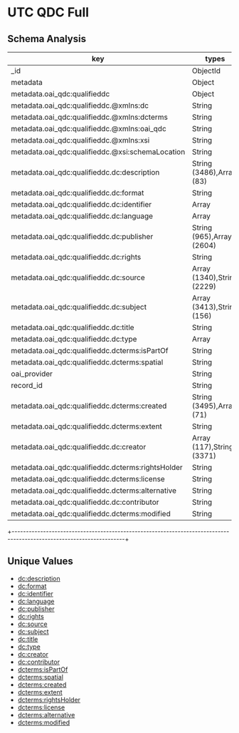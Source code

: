 # UTC QDC Full

## Schema Analysis



| key                                               | types                      | occurrences | percents             |
| ------------------------------------------------- | -------------------------- | ----------- | -------------------- |
| _id                                               | ObjectId                   |        3569 | 100.0000000000000000 |
| metadata                                          | Object                     |        3569 | 100.0000000000000000 |
| metadata.oai_qdc:qualifieddc                      | Object                     |        3569 | 100.0000000000000000 |
| metadata.oai_qdc:qualifieddc.@xmlns:dc            | String                     |        3569 | 100.0000000000000000 |
| metadata.oai_qdc:qualifieddc.@xmlns:dcterms       | String                     |        3569 | 100.0000000000000000 |
| metadata.oai_qdc:qualifieddc.@xmlns:oai_qdc       | String                     |        3569 | 100.0000000000000000 |
| metadata.oai_qdc:qualifieddc.@xmlns:xsi           | String                     |        3569 | 100.0000000000000000 |
| metadata.oai_qdc:qualifieddc.@xsi:schemaLocation  | String                     |        3569 | 100.0000000000000000 |
| metadata.oai_qdc:qualifieddc.dc:description       | String (3486),Array (83)   |        3569 | 100.0000000000000000 |
| metadata.oai_qdc:qualifieddc.dc:format            | String                     |        3569 | 100.0000000000000000 |
| metadata.oai_qdc:qualifieddc.dc:identifier        | Array                      |        3569 | 100.0000000000000000 |
| metadata.oai_qdc:qualifieddc.dc:language          | Array                      |        3569 | 100.0000000000000000 |
| metadata.oai_qdc:qualifieddc.dc:publisher         | String (965),Array (2604)  |        3569 | 100.0000000000000000 |
| metadata.oai_qdc:qualifieddc.dc:rights            | String                     |        3569 | 100.0000000000000000 |
| metadata.oai_qdc:qualifieddc.dc:source            | Array (1340),String (2229) |        3569 | 100.0000000000000000 |
| metadata.oai_qdc:qualifieddc.dc:subject           | Array (3413),String (156)  |        3569 | 100.0000000000000000 |
| metadata.oai_qdc:qualifieddc.dc:title             | String                     |        3569 | 100.0000000000000000 |
| metadata.oai_qdc:qualifieddc.dc:type              | Array                      |        3569 | 100.0000000000000000 |
| metadata.oai_qdc:qualifieddc.dcterms:isPartOf     | String                     |        3569 | 100.0000000000000000 |
| metadata.oai_qdc:qualifieddc.dcterms:spatial      | String                     |        3569 | 100.0000000000000000 |
| oai_provider                                      | String                     |        3569 | 100.0000000000000000 |
| record_id                                         | String                     |        3569 | 100.0000000000000000 |
| metadata.oai_qdc:qualifieddc.dcterms:created      | String (3495),Array (71)   |        3566 |  99.9159428411319652 |
| metadata.oai_qdc:qualifieddc.dcterms:extent       | String                     |        3500 |  98.0666853460352996 |
| metadata.oai_qdc:qualifieddc.dc:creator           | Array (117),String (3371)  |        3488 |  97.7304567105631889 |
| metadata.oai_qdc:qualifieddc.dcterms:rightsHolder | String                     |        2693 |  75.4553096105351671 |
| metadata.oai_qdc:qualifieddc.dcterms:license      | String                     |        2563 |  71.8128327262538591 |
| metadata.oai_qdc:qualifieddc.dcterms:alternative  | String                     |        2253 |  63.1269263098907274 |
| metadata.oai_qdc:qualifieddc.dc:contributor       | String                     |         303 |   8.4897730456710558 |
| metadata.oai_qdc:qualifieddc.dcterms:modified     | String                     |          71 |   1.9893527598767162 |
+---------------------------------------------------------------------------------------------------------------------+

## Unique Values

* [dc:description](UTC_QDC_Reports/unique_dc:description.md)
* [dc:format](UTC_QDC_Reports/unique_dc:format.md)
* [dc:identifier](UTC_QDC_Reports/unique_dc:identifier.md)
* [dc:language](UTC_QDC_Reports/unique_dc:language.md)
* [dc:publisher](UTC_QDC_Reports/unique_dc:publisher.md)
* [dc:rights](UTC_QDC_Reports/unique_dc:rights.md)
* [dc:source](UTC_QDC_Reports/unique_dc:source.md)
* [dc:subject](UTC_QDC_Reports/unique_dc:subject.md)
* [dc:title](UTC_QDC_Reports/unique_dc:title.md)
* [dc:type](UTC_QDC_Reports/unique_dc:type.md)
* [dc:creator](UTC_QDC_Reports/unique_dc:creator.md)
* [dc:contributor](UTC_QDC_Reports/unique_dc:contributor.md)
* [dcterms:isPartOf](UTC_QDC_Reports/unique_dcterms:isPartOf.md)
* [dcterms:spatial](UTC_QDC_Reports/unique_dcterms:spatial.md)
* [dcterms:created](UTC_QDC_Reports/unique_dcterms:created.md)
* [dcterms:extent](UTC_QDC_Reports/unique_dcterms:extent.md)
* [dcterms:rightsHolder](UTC_QDC_Reports/unique_dcterms:rightsHolder.md)
* [dcterms:license](UTC_QDC_Reports/unique_dcterms:license.md)
* [dcterms:alternative](UTC_QDC_Reports/unique_dcterms:alternative.md)
* [dcterms:modified](UTC_QDC_Reports/unique_dcterms:modified)

